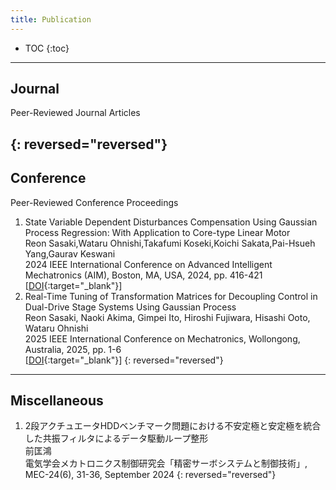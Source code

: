 ```yaml
---
title: Publication
---
```

* TOC
{:toc}
---
## Journal
Peer-Reviewed Journal Articles
<!-- 1. リニアモータを用いた革新的直流遮断器の実用性向上<br>佐々木 怜音, 大西 亘, 兒玉 直人, 中野 裕介, 全 俊豪, 山納 康, 稲田 優貴<br>電気学会論文誌D（産業応用部門誌）, July 2025<br>[[DOI](https://doi.org/10.1109/tmech.2024.3402555){:target="_blank"}] -->
<!-- 1. リニアモータを用いた革新的直流遮断器の実用性向上<br>佐々木 怜音, 大西 亘, 兒玉 直人, 中野 裕介, 全 俊豪, 山納 康, 稲田 優貴<br>電気学会論文誌D（産業応用部門誌）, 29(4), 2867-2876, August 2024<br>[[DOI](https://doi.org/10.1109/tmech.2024.3402555){:target="_blank"}] -->
{: reversed="reversed"}
---
## Conference
Peer-Reviewed Conference Proceedings
1. State Variable Dependent Disturbances Compensation Using Gaussian Process Regression: With Application to Core-type Linear Motor<br>Reon Sasaki,Wataru Ohnishi,Takafumi Koseki,Koichi Sakata,Pai-Hsueh Yang,Gaurav Keswani<br>2024 IEEE International Conference on Advanced Intelligent Mechatronics (AIM), Boston, MA, USA, 2024, pp. 416-421<br>[[DOI](http://dx.doi.org/10.1109/AIM55361.2024.10637133){:target="_blank"}]
1. Real-Time Tuning of Transformation Matrices for Decoupling Control in Dual-Drive Stage Systems Using Gaussian Process<br>Reon Sasaki, Naoki Akima, Gimpei Ito, Hiroshi Fujiwara, Hisashi Ooto, Wataru Ohnishi<br>2025 IEEE International Conference on Mechatronics, Wollongong, Australia, 2025, pp. 1-6<br>[[DOI](http://dx.doi.org/10.1109/ICM62621.2025.10934823){:target="_blank"}]
{: reversed="reversed"}
---
## Miscellaneous
1. 2段アクチュエータHDDベンチマーク問題における不安定極と安定極を統合した共振フィルタによるデータ駆動ループ整形<br>前匡鴻<br>電気学会メカトロニクス制御研究会「精密サーボシステムと制御技術」, MEC-24(6), 31-36, September 2024
{: reversed="reversed"}
